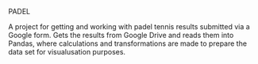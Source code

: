 PADEL

A project for getting and working with padel tennis results submitted via a Google form. 
Gets the results from Google Drive and reads them into Pandas, where calculations and 
transformations are made to prepare the data set for visualusation purposes.